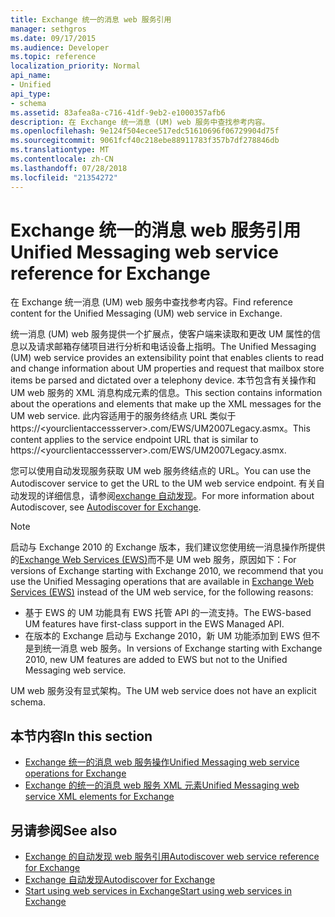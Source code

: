 ```yaml
---
title: Exchange 统一的消息 web 服务引用
manager: sethgros
ms.date: 09/17/2015
ms.audience: Developer
ms.topic: reference
localization_priority: Normal
api_name:
- Unified
api_type:
- schema
ms.assetid: 83afea8a-c716-41df-9eb2-e1000357afb6
description: 在 Exchange 统一消息 (UM) web 服务中查找参考内容。
ms.openlocfilehash: 9e124f504ecee517edc51610696f06729904d75f
ms.sourcegitcommit: 9061fcf40c218ebe88911783f357b7df278846db
ms.translationtype: MT
ms.contentlocale: zh-CN
ms.lasthandoff: 07/28/2018
ms.locfileid: "21354272"
---
```

# <a name="unified-messaging-web-service-reference-for-exchange"></a><span data-ttu-id="f1ed4-103">Exchange 统一的消息 web 服务引用</span><span class="sxs-lookup"><span data-stu-id="f1ed4-103">Unified Messaging web service reference for Exchange</span></span>

<span data-ttu-id="f1ed4-104">在 Exchange 统一消息 (UM) web 服务中查找参考内容。</span><span class="sxs-lookup"><span data-stu-id="f1ed4-104">Find reference content for the Unified Messaging (UM) web service in Exchange.</span></span>
  
<span data-ttu-id="f1ed4-105">统一消息 (UM) web 服务提供一个扩展点，使客户端来读取和更改 UM 属性的信息以及请求邮箱存储项目进行分析和电话设备上指明。</span><span class="sxs-lookup"><span data-stu-id="f1ed4-105">The Unified Messaging (UM) web service provides an extensibility point that enables clients to read and change information about UM properties and request that mailbox store items be parsed and dictated over a telephony device.</span></span> <span data-ttu-id="f1ed4-106">本节包含有关操作和 UM web 服务的 XML 消息构成元素的信息。</span><span class="sxs-lookup"><span data-stu-id="f1ed4-106">This section contains information about the operations and elements that make up the XML messages for the UM web service.</span></span> <span data-ttu-id="f1ed4-107">此内容适用于的服务终结点 URL 类似于 https://\<yourclientaccessserver\>.com/EWS/UM2007Legacy.asmx。</span><span class="sxs-lookup"><span data-stu-id="f1ed4-107">This content applies to the service endpoint URL that is similar to https://\<yourclientaccessserver\>.com/EWS/UM2007Legacy.asmx.</span></span> 
  
<span data-ttu-id="f1ed4-108">您可以使用自动发现服务获取 UM web 服务终结点的 URL。</span><span class="sxs-lookup"><span data-stu-id="f1ed4-108">You can use the Autodiscover service to get the URL to the UM web service endpoint.</span></span> <span data-ttu-id="f1ed4-109">有关自动发现的详细信息，请参阅[exchange 自动发现](../exchange-web-services/autodiscover-for-exchange.md)。</span><span class="sxs-lookup"><span data-stu-id="f1ed4-109">For more information about Autodiscover, see [Autodiscover for Exchange](../exchange-web-services/autodiscover-for-exchange.md).</span></span>
  
> [!NOTE]
>  <span data-ttu-id="f1ed4-110">启动与 Exchange 2010 的 Exchange 版本，我们建议您使用统一消息操作所提供的[Exchange Web Services (EWS)](http://msdn.microsoft.com/library/60285497-0c4e-4e51-84e1-34dd6d89a5d8%28Office.15%29.aspx)而不是 UM web 服务，原因如下：</span><span class="sxs-lookup"><span data-stu-id="f1ed4-110">For versions of Exchange starting with Exchange 2010, we recommend that you use the Unified Messaging operations that are available in [Exchange Web Services (EWS)](http://msdn.microsoft.com/library/60285497-0c4e-4e51-84e1-34dd6d89a5d8%28Office.15%29.aspx) instead of the UM web service, for the following reasons:</span></span> 
> - <span data-ttu-id="f1ed4-111">基于 EWS 的 UM 功能具有 EWS 托管 API 的一流支持。</span><span class="sxs-lookup"><span data-stu-id="f1ed4-111">The EWS-based UM features have first-class support in the EWS Managed API.</span></span> 
> - <span data-ttu-id="f1ed4-112">在版本的 Exchange 启动与 Exchange 2010，新 UM 功能添加到 EWS 但不是到统一消息 web 服务。</span><span class="sxs-lookup"><span data-stu-id="f1ed4-112">In versions of Exchange starting with Exchange 2010, new UM features are added to EWS but not to the Unified Messaging web service.</span></span> 
  
<span data-ttu-id="f1ed4-113">UM web 服务没有显式架构。</span><span class="sxs-lookup"><span data-stu-id="f1ed4-113">The UM web service does not have an explicit schema.</span></span>
  
## <a name="in-this-section"></a><span data-ttu-id="f1ed4-114">本节内容</span><span class="sxs-lookup"><span data-stu-id="f1ed4-114">In this section</span></span>
<span data-ttu-id="f1ed4-115"><a name="bk_InThisSection"> </a></span><span class="sxs-lookup"><span data-stu-id="f1ed4-115"></span></span>

- [<span data-ttu-id="f1ed4-116">Exchange 统一的消息 web 服务操作</span><span class="sxs-lookup"><span data-stu-id="f1ed4-116">Unified Messaging web service operations for Exchange</span></span>](unified-messaging-web-service-operations-for-exchange.md)   
- [<span data-ttu-id="f1ed4-117">Exchange 的统一的消息 web 服务 XML 元素</span><span class="sxs-lookup"><span data-stu-id="f1ed4-117">Unified Messaging web service XML elements for Exchange</span></span>](unified-messaging-web-service-xml-elements-for-exchange.md)
    
## <a name="see-also"></a><span data-ttu-id="f1ed4-118">另请参阅</span><span class="sxs-lookup"><span data-stu-id="f1ed4-118">See also</span></span>

- [<span data-ttu-id="f1ed4-119">Exchange 的自动发现 web 服务引用</span><span class="sxs-lookup"><span data-stu-id="f1ed4-119">Autodiscover web service reference for Exchange</span></span>](autodiscover-web-service-reference-for-exchange.md)
- [<span data-ttu-id="f1ed4-120">Exchange 自动发现</span><span class="sxs-lookup"><span data-stu-id="f1ed4-120">Autodiscover for Exchange</span></span>](../exchange-web-services/autodiscover-for-exchange.md)
- [<span data-ttu-id="f1ed4-121">Start using web services in Exchange</span><span class="sxs-lookup"><span data-stu-id="f1ed4-121">Start using web services in Exchange</span></span>](../exchange-web-services/start-using-web-services-in-exchange.md)
    

